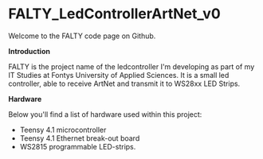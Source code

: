 # FALTY_LedControllerArtNet_v0

Welcome to the FALTY code page on Github. 

**Introduction**

FALTY is the project name of the ledcontroller I'm developing as part of my IT Studies at Fontys University of Applied Sciences. It is a small led controller, 
able to receive ArtNet and transmit it to WS28xx LED Strips. 

**Hardware**

Below you'll find a list of hardware used within this project:
- Teensy 4.1 microcontroller
- Teensy 4.1 Ethernet break-out board
- WS2815 programmable LED-strips.
